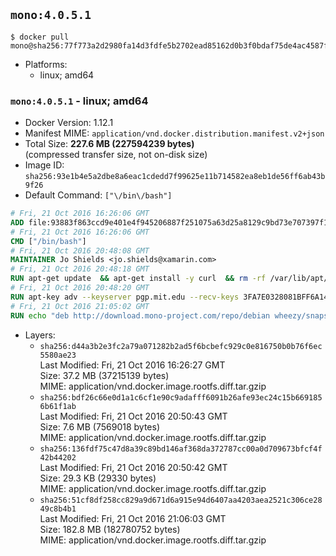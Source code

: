 ## `mono:4.0.5.1`

```console
$ docker pull mono@sha256:77f773a2d2980fa14d3fdfe5b2702ead85162d0b3f0bdaf75de4ac4587fe3a68
```

-	Platforms:
	-	linux; amd64

### `mono:4.0.5.1` - linux; amd64

-	Docker Version: 1.12.1
-	Manifest MIME: `application/vnd.docker.distribution.manifest.v2+json`
-	Total Size: **227.6 MB (227594239 bytes)**  
	(compressed transfer size, not on-disk size)
-	Image ID: `sha256:93e1b4e5a2dbe8a6eac1cdedd7f99625e11b714582ea8eb1de56ff6ab43b9f26`
-	Default Command: `["\/bin\/bash"]`

```dockerfile
# Fri, 21 Oct 2016 16:26:06 GMT
ADD file:93883f863ccd9e401e4f945206887f251075a63d25a8129c9bd73e707397f109 in / 
# Fri, 21 Oct 2016 16:26:06 GMT
CMD ["/bin/bash"]
# Fri, 21 Oct 2016 20:48:08 GMT
MAINTAINER Jo Shields <jo.shields@xamarin.com>
# Fri, 21 Oct 2016 20:48:18 GMT
RUN apt-get update 	&& apt-get install -y curl 	&& rm -rf /var/lib/apt/lists/*
# Fri, 21 Oct 2016 20:48:20 GMT
RUN apt-key adv --keyserver pgp.mit.edu --recv-keys 3FA7E0328081BFF6A14DA29AA6A19B38D3D831EF
# Fri, 21 Oct 2016 21:05:02 GMT
RUN echo "deb http://download.mono-project.com/repo/debian wheezy/snapshots/4.0.5.1 main" > /etc/apt/sources.list.d/mono-xamarin.list         && echo "deb http://download.mono-project.com/repo/debian 40-security main" >> /etc/apt/sources.list.d/mono-xamarin.list 	&& apt-get update 	&& apt-get install -y mono-devel ca-certificates-mono fsharp mono-vbnc nuget 	&& rm -rf /var/lib/apt/lists/*
```

-	Layers:
	-	`sha256:d44a3b2e3fc2a79a071282b2ad5f6bcbefc929c0e816750b0b76f6ec5580ae23`  
		Last Modified: Fri, 21 Oct 2016 16:26:27 GMT  
		Size: 37.2 MB (37215139 bytes)  
		MIME: application/vnd.docker.image.rootfs.diff.tar.gzip
	-	`sha256:bdf26c66e0d1a1c6cf1e90c9adafff6091b26afe93ec24c15b6691856b61f1ab`  
		Last Modified: Fri, 21 Oct 2016 20:50:43 GMT  
		Size: 7.6 MB (7569018 bytes)  
		MIME: application/vnd.docker.image.rootfs.diff.tar.gzip
	-	`sha256:136fdf75c47d8a39c89bd146af368da372787cc00a0d709673bfcf4f42b44202`  
		Last Modified: Fri, 21 Oct 2016 20:50:42 GMT  
		Size: 29.3 KB (29330 bytes)  
		MIME: application/vnd.docker.image.rootfs.diff.tar.gzip
	-	`sha256:51cf8df258cc829a9d671d6a915e94d6407aa4203aea2521c306ce2849c8b4b1`  
		Last Modified: Fri, 21 Oct 2016 21:06:03 GMT  
		Size: 182.8 MB (182780752 bytes)  
		MIME: application/vnd.docker.image.rootfs.diff.tar.gzip

